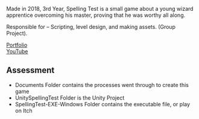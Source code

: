 Made in 2018, 3rd Year, Spelling Test is a small game about a young wizard apprentice overcoming his master, proving that he was worthy all along.

Responsible for – Scripting, level design, and making assets. (Group Project).

<!-- Screenshots Slideshow -->

[Portfolio](https://yuchingho.com/university/spelling-test)\
[YouTube](https://youtu.be/Nqi0lJqTfHE)

<!-- Code on GitHub, before YouTube -->
<!-- Game Design Document, after YouTube -->

## Assessment
- Documents Folder contains the processes went through to create this game
- UnitySpellingTest Folder is the Unity Project
- SpellingTest-EXE-Windows Folder contains the executable file, or play on Itch